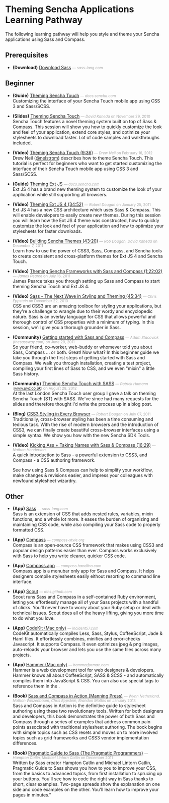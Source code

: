 # Theming Sencha Applications Learning Pathway
The following learning pathway will help you style and theme your Sencha applications using Sass and Compass.


## Prerequisites

- **(Download)** [Download Sass](http://sass-lang.com/download.html) <small style='color:#aaa;'>&mdash; _sass-lang.com_</small>    
    

## Beginner

- **(Guide)** [Theming Sencha Touch](http://docs.sencha.com/touch/2-0/#!guide/theming) <small style='color:#aaa;'>&mdash; _docs.sencha.com_</small>    
    Customizing the interface of your Sencha Touch mobile app using CSS 3 and Sass/SCSS.

- **(Slides)** [Theming Sencha Touch](http://slideshare.net/senchainc/theming-sencha-touch) <small style='color:#aaa;'>&mdash; _David Kaneda_ on November 29, 2010</small>    
    Sencha Touch features a novel theming system built on top of Sass & Compass. This session will show you how to quickly customize the look and feel of your application, extend core styles, and optimize your stylesheets to download faster. Lot of code samples and walkthroughs included.

- **(Video)** [Theming Sencha Touch (9:36)](http://docs.sencha.com/touch/2-0/#!/video/theming) <small style='color:#aaa;'>&mdash; _Drew Neil_ on February 16, 2012</small>    
    Drew Neil ([@nelstrom](http://twitter.com/nelstrom)) describes how to theme Sencha Touch. This tutorial is perfect for beginners who want to get started customizing the interface of their Sencha Touch mobile app using CSS 3 and Sass/SCSS.

- **(Guide)** [Theming Ext JS](http://docs.sencha.com/ext-js/4-1/#!/guide/theming) <small style='color:#aaa;'>&mdash; _docs.sencha.com_</small>    
    Ext JS 4 has a brand new theming system to customize the look of your application while still supporting all browsers.

- **(Video)** [Theming Ext JS 4 (34:52)](http://docs.sencha.com/ext-js/4-1/#!/video/19159630) <small style='color:#aaa;'>&mdash; _Robert Dougan_ on January 25, 2011</small>    
    Ext JS 4 has a new CSS architecture which uses Sass & Compass. This will enable developers to easily create new themes. During this session you will learn how the Ext JS 4 theme was constructed, how to quickly customize the look and feel of your application and how to optimize your stylesheets for faster downloads.

- **(Video)** [Building Sencha Themes (43:20)](http://www.sencha.com/conference/session/building-sencha-themes) <small style='color:#aaa;'>&mdash; _Rob Dougan, David Kaneda_ on December 7, 2011</small>    
    Learn how to use the power of CSS3, Sass, Compass, and Sencha tools to create consistent and cross-platform themes for Ext JS 4 and Sencha Touch.

- **(Video)** [Theming Sencha Frameworks with Sass and Compass (1:22:02)](http://docs.sencha.com/ext-js/4-1/#!/video/26506883) <small style='color:#aaa;'>&mdash; _James Pearce_ on July 16, 2011</small>    
    James Pearce takes you through setting up Sass and Compass to start theming Sencha Touch and Ext JS 4.

- **(Video)** [Sass - The Next Wave in Styling and Theming (45:34)](http://docs.sencha.com/ext-js/4-1/#!/video/18084338) <small style='color:#aaa;'>&mdash; _Chris Eppstein_ on December 22, 2010</small>    
    CSS and CSS3 are an amazing toolbox for styling your applications, but they're a challenge to wrangle due to their wordy and encyclopedic nature. Sass is an overlay language for CSS that allows powerful and thorough control of CSS properties with a minimum of typing. In this session, we'll give you a thorough grounder in Sass. 

- **(Community)** [Getting started with Sass and Compass](http://thesassway.com/beginner/getting-started-with-sass-and-compass) <small style='color:#aaa;'>&mdash; _Adam Stacoviak (thesassway.com)_ on June 29, 2011</small>    
    So your friend, co-worker, web-buddy or whomever told you about Sass, Compass ... or both. Great! Now what? In this beginner guide we take you through the first steps of getting started with Sass and Compass. We walk you through installation, creating a test project, compiling your first lines of Sass to CSS, and we even "mixin" a little Sass history.

- **(Community)** [Theming Sencha Touch with SASS](http://www.uvd.co.uk/blog/theming-sencha-touch-with-sass/) <small style='color:#aaa;'>&mdash; _Patrick Hamann (www.uvd.co.uk)_ on August 28, 2012</small>    
    At the last London Sencha Touch user group I gave a talk on theming Sencha Touch (ST) with SASS. We've since had many requests for the slides and therefore thought I'd write the process up in a blog post.

- **(Blog)** [CSS3 Styling in Every Browser](http://www.sencha.com/blog/using-CSS3-in-every-browser/) <small style='color:#aaa;'>&mdash; _Robert Dougan_ on July 07, 2011</small>    
    Traditionally, cross-browser styling has been a time consuming and tedious task. With the rise of modern browsers and the introduction of CSS3, we can finally create beautiful cross-browser interfaces using a simple syntax. We show you how with the new Sencha SDK Tools.

- **(Video)** [Kicking Ass + Taking Names with Sass &amp; Compass (16:29)](http://vimeo.com/24278115) <small style='color:#aaa;'>&mdash; _Nathan Henderson_</small>    
    A quick introduction to Sass - a powerful extension to CSS3, and Compass - a CSS authoring framework.

    See how using Sass & Compass can help to simplify your workflow, make changes & revisions easier, and impress your colleagues with newfound stylesheet wizardry.


## Other

- **(App)** [Sass](http://sass-lang.com/) <small style='color:#aaa;'>&mdash; _sass-lang.com_</small>    
    Sass is an extension of CSS that adds nested rules, variables, mixin functions, and a whole lot more. It eases the burden of organizing and maintaining CSS code, while also compiling your Sass code to properly formatted CSS.

- **(App)** [Compass](http://compass-style.org/) <small style='color:#aaa;'>&mdash; _compass-style.org_</small>    
    Compass is an open-source CSS framework that makes using CSS3 and popular design patterns easier than ever. Compass works exclusively with Sass to help you write cleaner, quicker CSS code.

- **(App)** [Compass.app](http://compass.handlino.com/) <small style='color:#aaa;'>&mdash; _compass.handlino.com_</small>    
    Compass.app is a menubar only app for Sass and Compass. It helps designers compile stylesheets easily eithout resorting to command line interface.

- **(App)** [Scout](http://mhs.github.com/scout-app/) <small style='color:#aaa;'>&mdash; _mhs.github.com_</small>    
    Scout runs Sass and Compass in a self-contained Ruby environment, letting you effortlessly manage all of your Sass projects with a handful of clicks. You’ll never have to worry about your Ruby setup or deal with technical issues. Scout does all of the heavy lifting, giving you more time to do what you love.

- **(App)** [CodeKit (Mac only)](http://incident57.com/codekit/) <small style='color:#aaa;'>&mdash; _incident57.com_</small>    
    CodeKit automatically compiles Less, Sass, Stylus, CoffeeScript, Jade & Haml files. It effortlessly combines, minifies and error-checks Javascript. It supports Compass. It even optimizes jpeg & png images, auto-reloads your browser and lets you use the same files across many projects.

- **(App)** [Hammer (Mac only)](http://hammerformac.com/) <small style='color:#aaa;'>&mdash; _hammerformac.com_</small>    
    Hammer is a web development tool for web designers & developers.
Hammer knows all about CoffeeScript, SASS & SCSS - and automatically compiles them into JavaScript & CSS. You can also use special tags to reference them in the <head>.

- **(Book)** [Sass and Compass in Action (Manning Press)](http://www.manning.com/netherland/) <small style='color:#aaa;'>&mdash; _Wynn Netherland, Nathan Weizenbaum, Chris Eppstein, Brandon Mathis_ on January 2013</small>    
    Sass and Compass in Action is the definitive guide to stylesheet authoring using these two revolutionary tools. Written for both designers and developers, this book demonstrates the power of both Sass and Compass through a series of examples that address common pain points associated with traditional stylesheet authoring. The book begins with simple topics such as CSS resets and moves on to more involved topics such as grid frameworks and CSS3 vendor implementation differences.

- **(Book)** [Pragmatic Guide to Sass (The Pragmatic Programmers)](http://pragprog.com/book/pg_sass/pragmatic-guide-to-sass) <small style='color:#aaa;'>&mdash; _Hampton Catlin, Michael Lintorn Catlin_ on December 2011</small>    
    Written by Sass creator Hampton Catlin and Michael Lintorn Catlin, Pragmatic Guide to Sass shows you how to you to improve your CSS, from the basics to advanced topics, from first installation to sprucing up your buttons. You'll see how to code the right way in Sass thanks to short, clear examples. Two-page spreads show the explanation on one side and code examples on the other. You'll learn how to improve your pages in minutes."


